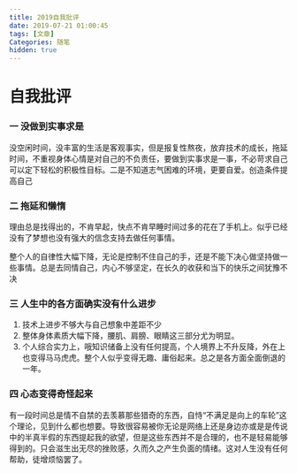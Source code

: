 ```yaml
---
title: 2019自我批评
date: 2019-07-21 01:00:45
tags: [文章]
Categories: 随笔
hidden: true
---
```


# **自我批评**

### **一 没做到实事求是**

没空闲时间，没丰富的生活是客观事实，但是报复性熬夜，放弃技术的成长，拖延时间，不重视身体心情是对自己的不负责任，要做到实事求是一事，不必苛求自己可以定下轻松的积极性目标。二是不知道志气困难的环境，更要自爱。创造条件提高自己

### **二 拖延和懒惰**

理由总是找得出的，不肯早起，快点不肯早睡时间过多的花在了手机上。似乎已经没有了梦想也没有强大的信念支持去做任何事情。

整个人的自律性大幅下降，无论是控制不住自己的手，还是不能下决心做坚持做一些事情。总是去同情自己，内心不够坚定，在长久的收获和当下的快乐之间犹豫不决

### **三 人生中的各方面确实没有什么进步**

1. 技术上进步不够大与自己想象中差距不少
2. 整体身体素质大幅下降，腰肌、肩膀、眼睛这三部分尤为明显。
3. 个人综合实力上，哦知识储备上没有任何提高，个人境界上不升反降，外在上也变得马马虎虎。整个人似乎变得无趣、庸俗起来。总之是各方面全面倒退的一年。

### **四 心态变得奇怪起来**

有一段时间总是情不自禁的去羡慕那些猎奇的东西，自恃“不满足是向上的车轮”这个理论，见到什么都也想要。导致很容易被你无论是网络上还是身边亦或是是传说中的半真半假的东西提起我的欲望，但是这些东西并不是合理的，也不是轻易能够得到的。只会滋生出无尽的挫败感，久而久之产生负面的情绪。这对人生没有任何帮助，徒增烦恼罢了。
